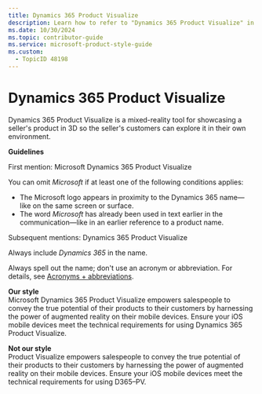 ```yaml
---
title: Dynamics 365 Product Visualize
description: Learn how to refer to "Dynamics 365 Product Visualize" in your content.
ms.date: 10/30/2024
ms.topic: contributor-guide
ms.service: microsoft-product-style-guide
ms.custom:
  - TopicID 48198
---
```



# Dynamics 365 Product Visualize

Dynamics 365 Product Visualize is a mixed-reality tool for showcasing a seller's product in 3D so the seller's customers can explore it in their own environment.

**Guidelines**

First mention: Microsoft Dynamics 365 Product Visualize

You can omit *Microsoft* if at least one of the following conditions applies:

- The Microsoft logo appears in proximity to the Dynamics 365 name—like on the same screen or surface.  
- The word *Microsoft* has already been used in text earlier in the communication—like in an earlier reference to a product name.

Subsequent mentions: Dynamics 365 Product Visualize

Always include *Dynamics 365* in the name.

Always spell out the name; don't use an acronym or abbreviation. For details, see [Acronyms + abbreviations](~\acronyms-and-abbreviations.md).

**Our style**  
Microsoft Dynamics 365 Product Visualize empowers salespeople to convey the true potential of their products to their customers by harnessing the power of augmented reality on their mobile devices. Ensure your iOS mobile devices meet the technical requirements for using Dynamics 365 Product Visualize.

**Not our style**  
Product Visualize empowers salespeople to convey the true potential of their products to their customers by harnessing the power of augmented reality on their mobile devices. Ensure your iOS mobile devices meet the technical requirements for using D365–PV.  